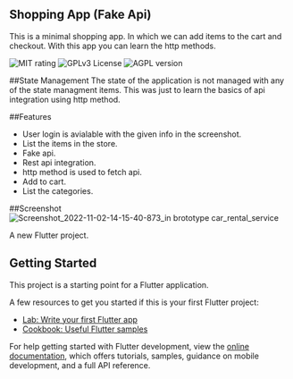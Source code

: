 ## Shopping App (Fake Api)
This is a minimal shopping app. In which we can add items to the cart and checkout. With this app you can learn the http methods.

![MIT rating](https://img.shields.io/amo/rating/re?label=rating&style=plastic)
![GPLv3 License](https://img.shields.io/badge/License-GPL%20v3-yellow.svg)
![AGPL version](https://img.shields.io/amo/v/v?label=version&style=plastic)

##State Management
The state of the application is not managed with any of the state managment items. This was just to learn the basics of api integration using http method.

##Features
- User login is avialable with the given info in the screenshot.
- List the items in the store.
- Fake api.
- Rest api integration.
- http method is used to fetch api.
- Add to cart.
- List the categories.

##Screenshot
![Screenshot_2022-11-02-14-15-40-873_in brototype car_rental_service](https://user-images.githubusercontent.com/101865864/199454153-5474fe50-79aa-4225-a8c4-a76b4d9b2ae0.jpg)


A new Flutter project.

## Getting Started

This project is a starting point for a Flutter application.

A few resources to get you started if this is your first Flutter project:

- [Lab: Write your first Flutter app](https://docs.flutter.dev/get-started/codelab)
- [Cookbook: Useful Flutter samples](https://docs.flutter.dev/cookbook)

For help getting started with Flutter development, view the
[online documentation](https://docs.flutter.dev/), which offers tutorials,
samples, guidance on mobile development, and a full API reference.

